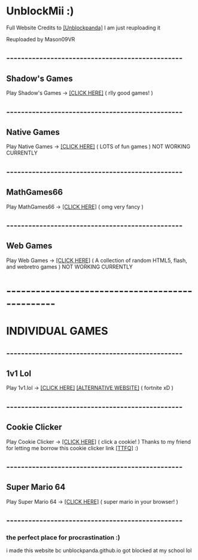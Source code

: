 # UnblockMii :)
Full Website Credits to [[Unblockpanda]](https://github.com/unblockpanda/unblockpanda.github.io) I am just reuploading it

Reuploaded by Mason09VR
## ------------------------------------------------
## Shadow's Games
Play Shadow's Games -> [[CLICK HERE]](https://shadowgmes.github.io) ( rlly good games! )
## ------------------------------------------------
## Native Games
Play Native Games -> [[CLICK HERE]](nativegames) ( LOTS of fun games ) NOT WORKING CURRENTLY
## ------------------------------------------------
## MathGames66
Play MathGames66 -> [[CLICK HERE]](https://mathgames68.github.io) ( omg very fancy )
## ------------------------------------------------
## Web Games
Play Web Games -> [[CLICK HERE]](https://mason09vr.github.io/webgames/) ( A collection of random HTML5, flash, and webretro games ) NOT WORKING CURRENTLY
# ------------------------------------------------
# INDIVIDUAL GAMES
## ------------------------------------------------
## 1v1 Lol
Play 1v1.lol -> [[CLICK HERE]](https://mason09vr.github.io/1v1lol/) [[ALTERNATIVE WEBSITE]](https://tylerpalko.github.io/gamehub/1v1.lol/) ( fortnite xD )
## ------------------------------------------------
## Cookie Clicker
Play Cookie Clicker -> [[CLICK HERE]](https://ttfq.github.io/cookieclicker/) ( click a cookie! ) Thanks to my friend for letting me borrow this cookie clicker link [[TTFQ]](https://ttfq.github.io) :)
## ------------------------------------------------
## Super Mario 64
Play Super Mario 64 -> [[CLICK HERE]](https://arkshocer.github.io/sm64/) ( super mario in your browser! )
## ------------------------------------------------

### the perfect place for procrastination :)
i made this website bc unblockpanda.github.io got blocked at my school lol
